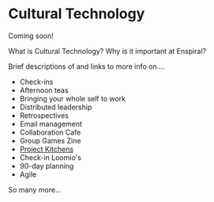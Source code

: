# Cultural Technology

Coming soon!

What is Cultural Technology? Why is it important at Enspiral?


Brief descriptions of and links to more info on....

* Check-ins
* Afternoon teas
* Bringing your whole self to work
* Distributed leadership
* Retrospectives
* Email management
* Collaboration Cafe
* Group Games Zine
* [Project Kitchens](project-kitchen.md)
* Check-in Loomio's
* 90-day planning
* Agile

So many more...

